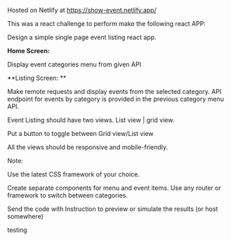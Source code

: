 Hosted on Netlify at https://show-event.netlify.app/

This was a react challenge to perform make the following react APP:


Design a simple single page event listing react app. 

**Home Screen:**

Display event categories menu from given API 

**Listing Screen: **

Make remote requests and display events from the selected category. API endpoint for events by category is provided in the previous category menu API. 

Event Listing should have two views. List view | grid view.   

Put a button to toggle between  Grid view/List view

All the views should be responsive and mobile-friendly.


Note: 

Use the latest CSS framework of your choice.

Create separate components for menu and event items. Use any router or framework to switch between categories.

Send the code with Instruction to preview or simulate the results (or host somewhere)


testing